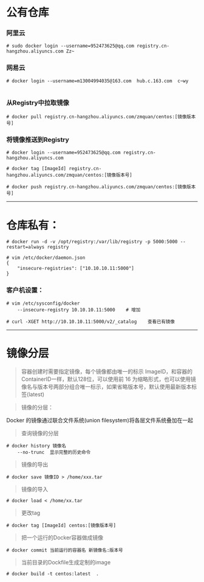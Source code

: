 
# 公有仓库

### 阿里云

	# sudo docker login --username=952473625@qq.com registry.cn-hangzhou.aliyuncs.com Zz~


### 网易云

	# docker login --username=m13004994035@163.com  hub.c.163.com  c~wy


```/root/.docker/config.json
```


### 从Registry中拉取镜像

	# docker pull registry.cn-hangzhou.aliyuncs.com/zmquan/centos:[镜像版本号]


### 将镜像推送到Registry

	# docker login --username=952473625@qq.com registry.cn-hangzhou.aliyuncs.com

	# docker tag [ImageId] registry.cn-hangzhou.aliyuncs.com/zmquan/centos:[镜像版本号]

	# docker push registry.cn-hangzhou.aliyuncs.com/zmquan/centos:[镜像版本号]

----


# 仓库私有：

	# docker run -d -v /opt/registry:/var/lib/registry -p 5000:5000 --restart=always registry

	# vim /etc/docker/daemon.json
	{
    	"insecure-registries": ["10.10.10.11:5000"]
	}

### 客户机设置：

	# vim /etc/sysconfig/docker
		--insecure-registry 10.10.10.11:5000    # 增加

	# curl -XGET http://10.10.10.11:5000/v2/_catalog    查看已有镜像

----

# 镜像分层
> 容器创建时需要指定镜像，每个镜像都由唯一的标示 ImageID，和容器的 ContainerID一样，默认128位，可以使用前 16 为缩略形式，也可以使用镜像名与版本号两部分组合唯一标示，如果省略版本号，默认使用最新版本标签(latest)

> 镜像的分层：

Docker 的镜像通过联合文件系统(union filesystem)将各层文件系统叠加在一起

> 查询镜像的分层

	# docker history 镜像名		
		--no-trunc 	显示完整的历史命令

> 镜像的导出

	# docker save 镜像ID > /home/xxx.tar 

> 镜像的导入

	# docker load < /home/xx.tar 

> 更改tag

	# docker tag [ImageId] centos:[镜像版本号]

> 把一个运行的Docker容器做成镜像

	# docker commit 当前运行的容器名 新镜像名:版本号

> 当前目录的Dockfile生成定制的image

	# docker build -t centos:latest  .  



